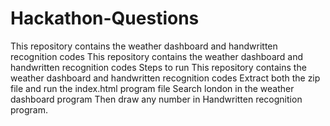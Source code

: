 # Hackathon-Questions
This repository contains the weather dashboard and handwritten recognition codes 
This repository contains the weather dashboard and handwritten recognition codes Steps to run This repository contains the weather dashboard and handwritten recognition codes Extract both the zip file and run the index.html program file Search london in the weather dashboard program Then draw any number in Handwritten recognition program.
